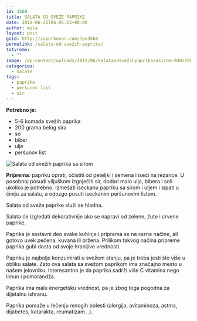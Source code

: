 ```yaml
---
id: 3568
title: SALATA OD SVEŽE PAPRIKE
date: 2012-06-22T06:05:13+00:00
author: mila
layout: post
guid: http://superkuvar.com/?p=3568
permalink: /salata-od-svežih-paprika/
totvreme:
  - ""
image: /wp-content/uploads/2012/06/Salataodsvežihpaprikasasirom-940x198.jpg
categories:
  - salate
tags:
  - paprike
  - peršunov list
  - sir
---
```

**Potrebno je**:

  * 5-6 komada svežih paprika
  * 200 grama belog sira
  * so
  * biber
  * ulje
  * peršunov list

![Salata od svežih paprika sa sirom](/wp-content/uploads/2012/06/Salataodsvežihpaprikasasirom-e1340269454692-1024x793.jpg) 

**Priprema**: papriku oprati, očistiti od peteljki i semena i iseći na rezance. U posebnoj posudi viljuškom izgnječiti sir, dodari malo ulja, bibera i soli ukoliko je potrebno. Izmešati iseckanu papriku sa sirom i uljem i sipati u činiju za salatu, a odozgo posuti iseckanim peršunovim listom.

Salata od sveže paprike služi se hladna.

Salata će izgledati dekorativnije ako se napravi od zelene, žute i crvene paprike.

Paprika je sastavni deo svake kuhinje i priprema se na razne načine, ali gotovo uvek pečena, kuvana ili pržena. Prilikom takvog načina pripreme paprika gubi dosta od svoje hranljive vrednosti.

Papriku je najbolje konzumirati u svežem stanju, pa je treba jesti što više u obliku salate. Zato ova salata sa svežom paprikom ima značajno mesto u našem jelovniku. Interesantno je da paprika sadrži više C vitamina nego limun i pomorandža.

Paprika ima malu energetsku vrednost, pa je zbog toga pogodna za dijetalnu ishranu.

Paprika pomaže u lečenju mnogih bolesti (alergija, avitaminoza, astma, dijabetes, katarakta, reumatizam&#8230;).

&nbsp;